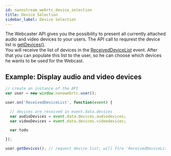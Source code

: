 ```yaml
---
id: nanostream_webrtc_device_selection
title: Device Selection
sidebar_label: Device Selection
---
```


The Webcaster API gives you the possibility to present all currently attached audio and video devices to your users.
The API call to requrest the device list is [getDevices()](./nanostream_webrtc_api/#getdevices).<br>
You will receive the list of devices in the [ReceivedDeviceList](../nanostream_webrtc_api/#RtcUser+event_ReceivedDeviceList) event. After that you can populate this list to the user, so he can choose which devices he wants to be used for the Webcast.

## Example: Display audio and video devices

```js
// create an instance of the API
var user = new window.nanowebrtc.user();

user.on('ReceivedDeviceList', function(event) {

  // devices are received in event.data.devices
  var audioDevices = event.data.devices.audiodevices;
  var videoDevices = event.data.devices.videodevices;

  var todo

});

user.getDevices(); // request device list, will fire 'ReceivedDeviceList' for the user
```